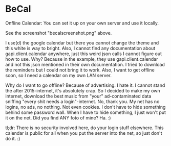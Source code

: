 # BeCal
Onfline Calendar: You can set it up on your own server and use it locally.

See the screenshot "becalscreenshot.png" above.

I use(d) the google calendar but there you cannot change the theme and this white is way to bright.
Also, I cannot find any documentation about gapi.client.calendar anywhere, just this weird json calls I cannot figure out how to use. Why? Because in the example, they use gapi.client.calendar and not this json mentioned in their own documentation. I tried to download the reminders but I could not bring it to work. Also, I want to get offline soon, so I need a calendar on my own LAN server.

Why do I want to go offline? Because of advertising. I hate it. I cannot stand the after 2015-internet, it's absolutely crap.
So I decided to make my own internet, download the best music from "your" ad-contaminated data sniffing "every shit needs a login"-internet. No, thank you. My net has no logins, no ads, no nothing. Not even cookies. I don't have to hide something behind some password wall. When I have to hide something, I just won't put it on the net. Did you find ANY foto of mine? Ha. :)

tl;dr: There is no security involved here, do your login stuff elsewhere. This calendar is public for all when you put the server into the net, so just don't do it. :)

